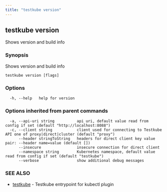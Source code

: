 ```yaml
---
title: "testkube version"
---
```

## testkube version

Shows version and build info

### Synopsis

Shows version and build info

```
testkube version [flags]
```

### Options

```
  -h, --help   help for version
```

### Options inherited from parent commands

```
  -a, --api-uri string          api uri, default value read from config if set (default "http://localhost:8088")
  -c, --client string           client used for connecting to Testkube API one of proxy|direct|cluster (default "proxy")
      --header stringToString   headers for direct client key value pair: --header name=value (default [])
      --insecure                insecure connection for direct client
      --namespace string        Kubernetes namespace, default value read from config if set (default "testkube")
      --verbose                 show additional debug messages
```

### SEE ALSO

* [testkube](testkube.md)	 - Testkube entrypoint for kubectl plugin


